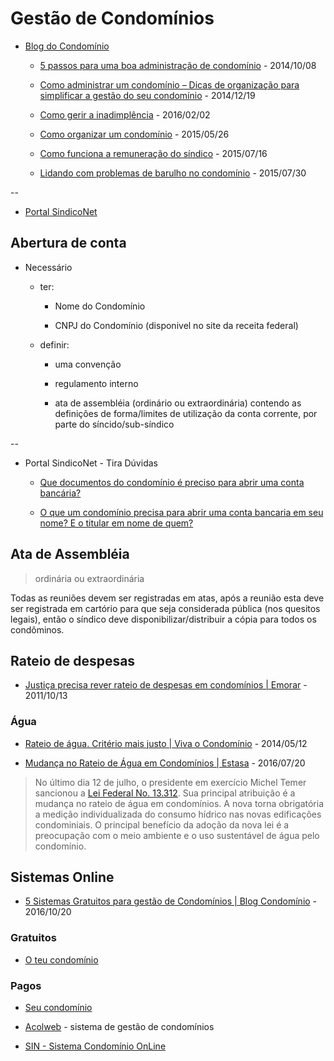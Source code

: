 # Gestão de Condomínios

* [Blog do Condomínio](http://www.blogcondominio.com.br/)

  * [5 passos para uma boa administração de condomínio](http://www.blogcondominio.com.br/administracao/5-passos-para-uma-boa-administracao-de-condominio/) - 2014/10/08

  * [Como administrar um condomínio – Dicas de organização para simplificar a gestão do seu condomínio](http://www.blogcondominio.com.br/administracao/como-administrar-um-condominio/) - 2014/12/19

  * [Como gerir a inadimplência](http://www.blogcondominio.com.br/administracao/como-gerir-a-inadimplencia/) - 2016/02/02

  * [Como organizar um condomínio](http://www.blogcondominio.com.br/blog-do-condominio/como-organizar-um-condominio/) - 2015/05/26

  * [Como funciona a remuneração do síndico](http://www.blogcondominio.com.br/administracao/como-funciona-a-remuneracao-do-sindico/) - 2015/07/16

  * [Lidando com problemas de barulho no condomínio](http://www.blogcondominio.com.br/dicas-2/lidando-com-problemas-de-barulho-no-condominio/) - 2015/07/30

--

* [Portal SindicoNet](https://www.sindiconet.com.br/)


## Abertura de conta

* Necessário

  * ter:

    * Nome do Condomínio

    * CNPJ do Condomínio (disponivel no site da receita federal)

  * definir:

    * uma convenção

    * regulamento interno

    * ata de assembléia (ordinário ou extraordinária) contendo as definições de forma/limites de utilização da conta corrente, por parte do síncido/sub-síndico

--

* Portal SindicoNet - Tira Dúvidas

  * [Que documentos do condomínio é preciso para abrir uma conta bancária?](https://www.sindiconet.com.br/tiraduvidas/5/finanas/20687/que-documentos-do-condominio-e-preciso-para-abrir-uma-conta-bancaria)

  * [O que um condomínio precisa para abrir uma conta bancaria em seu nome? E o titular em nome de quem?](https://www.sindiconet.com.br/tiraduvidas/6/juridico/32357/o-que-um-condominio-precisa-para-abrir-uma-conta-bancaria-em-seu-nome-e-o-titular-em-nome-de-quem)


## Ata de Assembléia

> ordinária ou extraordinária

Todas as reuniões devem ser registradas em atas, após a reunião esta deve ser registrada em cartório para que seja considerada pública (nos quesitos legais), então o síndico deve disponibilizar/distribuir a cópia para todos os condôminos.


## Rateio de despesas

* [Justiça precisa rever rateio de despesas em condomínios | Emorar](http://www.emorar.com.br/justica-precisa-rever-rateio-de-despesas-em-condominios/) - 2011/10/13


### Água

* [Rateio de água. Critério mais justo | Viva o Condomínio](http://www.vivaocondominio.com.br/noticias/vida-em-condominio/rateio-de-agua-criterio-mais-justo) - 2014/05/12

* [Mudança no Rateio de Água em Condomínios | Estasa](http://estasa.com.br/estasa-news/index.php/rateio-de-agua-em-condominios/) - 2016/07/20

> No último dia 12 de julho, o presidente em exercício Michel Temer sancionou a [Lei Federal No. 13.312](http://www.planalto.gov.br/ccivil_03/_Ato2015-2018/2016/Lei/L13312.htm). Sua principal atribuição é a mudança no rateio de água em condomínios. A nova torna obrigatória a medição individualizada do consumo hídrico nas novas edificações condominiais. O principal benefício da adoção da nova lei é a preocupação com o meio ambiente e o uso sustentável de água pelo condomínio.


## Sistemas Online

* [5 Sistemas Gratuitos para gestão de Condomínios | Blog Condomínio](http://www.blogcondominio.com.br/administracao/sistemas-gratuitos-para-gestao-de-condominios/) - 2016/10/20


### Gratuitos

* [O teu condomínio](http://www.oteucondominio.com/)


### Pagos

* [Seu condomínio](https://www.seucondominio.com.br/)

* [Acolweb](http://www.acolweb.com.br/) - sistema de gestão de condomínios

* [SIN - Sistema Condomínio OnLine](http://www.sistemacondominioonline.com.br/)
